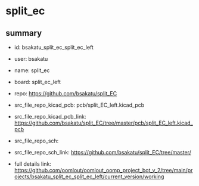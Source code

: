 # split_ec
 
## summary 
* id: bsakatu_split_ec_split_ec_left
* user: bsakatu
* name: split_ec
* board: split_ec_left
* repo: https://github.com/bsakatu/split_EC
* src_file_repo_kicad_pcb: pcb/split_EC_left.kicad_pcb
* src_file_repo_kicad_pcb_link: https://github.com/bsakatu/split_EC/tree/master/pcb/split_EC_left.kicad_pcb


* src_file_repo_sch: 
* src_file_repo_sch_link: https://github.com/bsakatu/split_EC/tree/master/
* full details link: https://github.com/oomlout/oomlout_oomp_project_bot_v_2/tree/main/projects/bsakatu_split_ec_split_ec_left/current_version/working  







